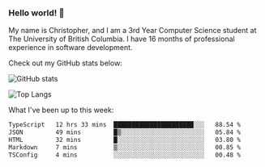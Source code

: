 ### Hello world! 👋
My name is Christopher, and I am a 3rd Year Computer Science student at The University of British Columbia. I have 16 months of professional experience in software development.


Check out my GitHub stats below: 

![GitHub stats](https://github-readme-stats-chrishadrian.vercel.app/api?username=chrishadrian&hide=contribs,issues&count_private=true&show_icons=true&theme=tokyonight)

![Top Langs](https://github-readme-stats-chrishadrian.vercel.app/api/top-langs/?username=chrishadrian&exclude_repo=prodify,cpsc221&layout=compact&theme=tokyonight&langs_count=4)

What I've been up to this week:
<!--START_SECTION:waka-->

```txt
TypeScript   12 hrs 33 mins  ██████████████████████░░░   88.54 %
JSON         49 mins         █▒░░░░░░░░░░░░░░░░░░░░░░░   05.84 %
HTML         32 mins         █░░░░░░░░░░░░░░░░░░░░░░░░   03.80 %
Markdown     7 mins          ▒░░░░░░░░░░░░░░░░░░░░░░░░   00.85 %
TSConfig     4 mins          ░░░░░░░░░░░░░░░░░░░░░░░░░   00.48 %
```

<!--END_SECTION:waka-->
<!-- [![willianrod's wakatime stats](https://github-readme-stats.vercel.app/api/wakatime?username=chrishadrian)](https://github.com/anuraghazra/github-readme-stats) -->

<!--
- 🔭 I’m currently working on ...
- 🌱 I’m currently learning ...
- 👯 I’m looking to collaborate on ...
- 🤔 I’m looking for help with ...
- 💬 Ask me about ...
- 📫 How to reach me: ...
- 😄 Pronouns: ...
- ⚡ Fun fact: ...
-->
